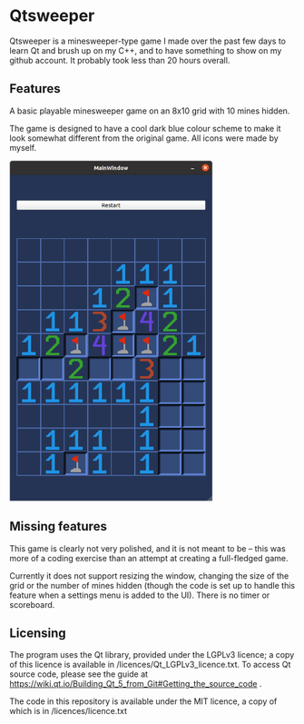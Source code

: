 # Qtsweeper

Qtsweeper is a minesweeper-type game I made over the past few days to learn Qt and brush up on my C++, 
and to have something to show on my github account. It probably took less than 20 hours overall.

## Features

A basic playable minesweeper game on an 8x10 grid with 10 mines hidden. 

The game is designed to have a cool dark blue colour scheme to make it look somewhat different from the original game. 
All icons were made by myself.

<img src="minesweeper_screenshot.png?raw=True" height="600" alt-text="A screenshot of the game">

## Missing features

This game is clearly not very polished, and it is not meant to be – 
this was more of a coding exercise than an attempt at creating a full-fledged game.

Currently it does not support resizing the window, changing the size of the grid or the number of mines hidden 
(though the code is set up to handle this feature when a settings menu is added to the UI). 
There is no timer or scoreboard.

## Licensing

The program uses the Qt library, provided under the LGPLv3 licence; 
a copy of this licence is available in /licences/Qt_LGPLv3_licence.txt.
To access Qt source code, please see the guide at https://wiki.qt.io/Building_Qt_5_from_Git#Getting_the_source_code .

The code in this repository is available under the MIT licence, a copy of which is in /licences/licence.txt
